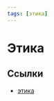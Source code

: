 ```yaml
---
tags: [этика]
---
```

# Этика

## Ссылки

* [этика](https://ru.wikipedia.org/wiki/%D0%AD%D1%82%D0%B8%D0%BA%D0%B0 "Этика")
